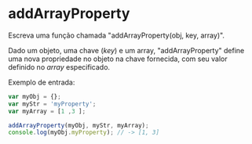 # addArrayProperty

Escreva uma função chamada "addArrayProperty\(obj, key, array\)".

Dado um objeto, uma chave \(_key_\) e um array, "addArrayProperty" define uma
nova propriedade no objeto na chave fornecida, com seu valor definido no
_array_ especificado.

Exemplo de entrada:

```javascript
var myObj = {};
var myStr = 'myProperty';
var myArray = [1 ,3 ];

addArrayProperty(myObj, myStr, myArray);
console.log(myObj.myProperty); // -> [1, 3]
```
